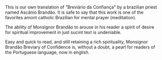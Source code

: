 This is our own translation of "Breviário da Confiança" by a brazilian priest named Ascânio Brandão. It is safe to say that this work is one of the favorites amont catholic Brazilian for mental prayer (meditation). 

The ability of Monsignor Brandão to arouse in his reader a spirit of desire for spiritual improvement in just sucint text is undeniable.

Easy and quick to read, and still retaining a rich spirituality, Monsignor Brandão Breviary of Confidence is, without a doubt, a pearl for readers of the Portuguese language, now in english.